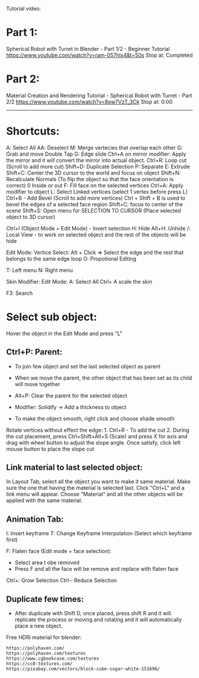 Tutorial video:

# Part 1:

Spherical Robot with Turret in Blender - Part 1/2 - Beginner Tutorial
https://www.youtube.com/watch?v=ram-057hlx4&t=50s
Stop at: Completed

# Part 2:

Material Creation and Rendering Tutorial - Spherical Robot with Turret - Part 2/2
https://www.youtube.com/watch?v=8ew7VzT_3Ck
Stop at: 0:00

---

# Shortcuts:

A: Select All
AA: Deselect
M: Merge vertecies that overlap each other
G: Grab and move
Double Tap G: Edge slide
Ctrl+A on mirror modifier: Apply the mirror and it will convert the mirror into actual object.
Ctrl+R: Loop cut (Scroll to add more cut)
Shift+D: Duplicate Selection
P: Separate
E: Extrude
Shift+C: Center the 3D cursor to the world and focus on object
Shift+N: Recalculate Normals (To flip the object so that the face orientation is correct) 0 Inside or out
F: Fill face on the selected vertices
Ctrl+A: Apply modifier to object
L: Select Linked vertices (select 1 vertex before press L)
Ctrl+B - Add Bevel (Scroll to add more vertices)
Ctrl + Shift + B is used to bevel the edges of a selected face region
Shift+C: focus to center of the scene
Shift+S: Open menu for SELECTION TO CURSOR (Place selected object to 3D cursor)

Ctrl+I (Object Mode + Edit Mode) - Invert selection
H: Hide
Alt+H: Unhide
/: Local View - to work on selected object and the rest of the objects will be hide

Edit Mode:
Vertice Select: Alt + Click => Select the edge and the rest that belongs to the same edge loop
O: Propotional Editing

T: Left menu
N: Right menu

Skin Modifier:
Edit Mode:
A: Select All
Ctrl+ A scale the skin

F3: Search

# Select sub object:

Hover the object in the Edit Mode and press "L"

## Ctrl+P: Parent:

- To join few object and set the last selected object as parent
- When we move the parent, the other object that has been set as its child will move together
- Alt+P: Clear the parent for the selected object

- Modifier: Solidify -> Add a thickness to object
- To make the object smooth, right click and choose shade smooth

Rotate vertices without effect the edge: 1. Ctrl+R - To add the cut 2. During the cut placement, press Ctrl+Shift+Alt+S (Scale) and press X for axis and drag with wheel button to adjust the slope angle. Once satisfy, click left mouse button to place the slope cut

## Link material to last selected object:

In Layout Tab, select all the object you want to make it same material. Make sure the one that having the material is selected last. Click "Ctrl+L" and a link menu will appear. Choose "Material" and all the other objects will be applied with the same material.

## Animation Tab:

I: Insert keyframe
T: Change Keyframe Interpolation (Select which keyframe first)

F: Flaten face (Edit mode + face selection):

- Select area t obe removed
- Press F and all the face will be remove and replace with flaten face

Ctrl+: Grow Selection
Ctrl-: Reduce Selection

## Duplicate few times:

- After duplicate with Shift D, once placed, press shift R and it will replicate the process or moving and rotating and it will automatically place a new object.

Free HDRi material for blender:

    https://polyhaven.com/
    https://polyhaven.com/textures
    https://www.cgbookcase.com/textures
    https://cc0-textures.com/
    https://pixabay.com/vectors/block-cube-sugar-white-151696/
